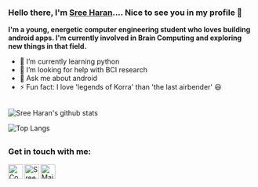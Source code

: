 ### Hello there, I'm [Sree Haran](https://sreeharan.github.io/).... Nice to see you in my profile 👋

**I'm a young, energetic computer engineering student who loves building android apps. I'm currently involved in Brain Computing and exploring new things in that field.**

- 🌱 I’m currently learning python
- 🤔 I’m looking for help with BCI research
- 💬 Ask me about android
- ⚡ Fun fact: I love 'legends of Korra'  than 'the last airbender' 😆

##
![Sree Haran's github stats](https://github-readme-stats.vercel.app/api?username=SreeHaran&show_icons=true&title_color=fff&icon_color=79ff97&text_color=9f9f9f&bg_color=151515)

![Top Langs](https://github-readme-stats.vercel.app/api/top-langs/?username=SreeHaran&layout=compact&title_color=fff&icon_color=79ff97&text_color=9f9f9f&bg_color=151515)

##

### Get in touch with me:
<a title="LinkedIn" href="https://www.linkedin.com/in/sreeharan23">
  <img align="left" alt="Connect in LinkedIn" src="https://img.icons8.com/metro/30/000000/linkedin.png" width="30px">
</a>

<a title="Twitter" href="https://twitter.com/sreeharan_23">
  <img align="left" alt="Sree Haran's Twitter account" src="https://img.icons8.com/metro/30/000000/twitter.png" width="30px">
</a>

<a title="Mail" href="mailto:sree23haran2002@gmail.com">
  <img align="left" alt="Mail to Sree Haran" src="https://img.icons8.com/material/38/000000/important-mail.png" width="30px">
</a>

